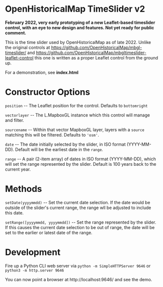 # OpenHistoricalMap TimeSlider v2

**February 2022, very early prototyping of a new Leaflet-based timeslider control, with an eye to new design and features. Not yet ready for public comment.**

This is the time slider used by OpenHistoricalMap as of late 2022. Unlike the original controls at https://github.com/OpenHistoricalMap/mbgl-timeslider/ and https://github.com/OpenHistoricalMap/mbgltimeslider-leaflet-control this one is written as a proper Leaflet control from the ground up.

For a demonstration, see **index.html**


# Constructor Options

`position` -- The Leaflet position for the control. Defaults to `bottomright`

`vectorlayer` -- The L.MapboxGL instance which this control will manage and filter.

`sourcename` -- Within that vector MapboxGL layer, layers with a `source` matching this will be filtered. Defaults to `'osm'`.

`date` -- The date initially selected by the slider, in ISO format (YYYY-MM-DD). Default will be the earliest date in the `range`.

`range` -- A pair (2-item array) of dates in ISO format (YYYY-MM-DD), which will set the range represented by the slider. Default is 100 years back to the current year.


# Methods

`setDate(yyyymmdd)` -- Set the current date selection. If the date would be outside of the slider's current range, the range wll be adjusted to include this date.

`setRange([yyyymmdd, yyyymmdd])` -- Set the range represented by the slider. If this causes the current date selection to be out of range, the date will be set to the earlier or latest date of the range.


# Development

Fire up a Python CLI web server via `python -m SimpleHTTPServer 9646` or `python3 -m http.server 9646`

You can now point a browser at http://localhost:9646/ and see the demo.

